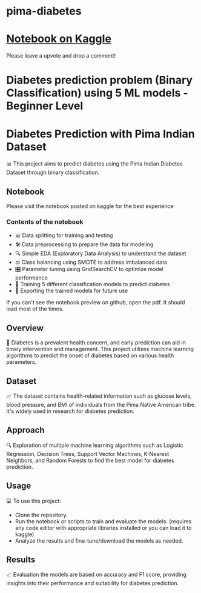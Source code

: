 # pima-diabetes
# [Notebook on Kaggle](https://www.kaggle.com/sivadithiyan/pima-indian-diabetes-prediction)

Please leave a upvote and drop a comment!

# Diabetes prediction problem (Binary Classification) using 5 ML models - Beginner Level

# Diabetes Prediction with Pima Indian Dataset
📊 This project aims to predict diabetes using the Pima Indian Diabetes Dataset through binary classification.

## Notebook
Please visit the notebook posted on kaggle for the best experience

### Contents of the notebook
- 📊 Data splitting for training and testing
- 🛠️ Data preprocessing to prepare the data for modeling
- 🔍 Simple EDA (Exploratory Data Analysis) to understand the dataset
- ⚖️ Class balancing using SMOTE to address imbalanced data
- 🎛️ Parameter tuning using GridSearchCV to optimize model performance
- 🤖 Training 5 different classification models to predict diabetes
- 💾 Exporting the trained models for future use

If you can't see the notebook preview on github, open the pdf. It should load most of the times.

## Overview
🤔 Diabetes is a prevalent health concern, and early prediction can aid in timely intervention and management. This project utilizes machine learning algorithms to predict the onset of diabetes based on various health parameters.

## Dataset
📈 The dataset contains health-related information such as glucose levels, blood pressure, and BMI of individuals from the Pima Native American tribe. It's widely used in research for diabetes prediction.

## Approach
🔍 Exploration of multiple machine learning algorithms such as Logistic Regression, Decision Trees, Support Vector Machines, K-Nearest Neighbors, and Random Forests to find the best model for diabetes prediction.

## Usage
💻 To use this project:

- Clone the repository.
- Run the notebook or scripts to train and evaluate the models. (requires any code editor with appropriate libraries installed or you can load it to kaggle)
- Analyze the results and fine-tune/download the models as needed.

## Results
📈 Evaluation the models are based on accuracy and F1 score, providing insights into their performance and suitability for diabetes prediction.
